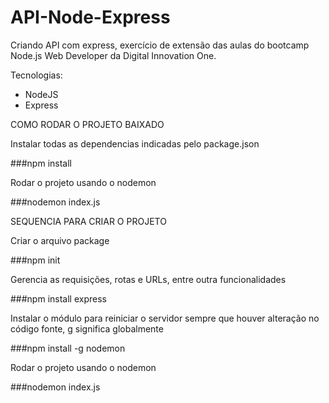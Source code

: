 # API-Node-Express
Criando API com express, exercício de extensão das aulas do bootcamp Node.js Web Developer da Digital Innovation One.

Tecnologias:
 
 - NodeJS
 - Express


COMO RODAR O PROJETO BAIXADO

Instalar todas as dependencias indicadas pelo package.json

###npm install

Rodar o projeto usando o nodemon

###nodemon index.js

SEQUENCIA PARA CRIAR O PROJETO

Criar o arquivo package

###npm init

Gerencia as requisições, rotas e URLs, entre outra funcionalidades

###npm install express

Instalar o módulo para reiniciar o servidor sempre que houver alteração no código fonte, g significa globalmente

###npm install -g nodemon

Rodar o projeto usando o nodemon

###nodemon index.js
